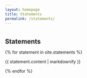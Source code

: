 ```yaml
---
layout: homepage
title: Statements
permalink: /statements/
---
```

<h1 id="statements"></h1>
<h2 style="margin: 40px 0px 10px;">Statements</h2>

{% for statement in site.statements %}
  <p>{{ statement.content | markdownify }}</p>
{% endfor %}
